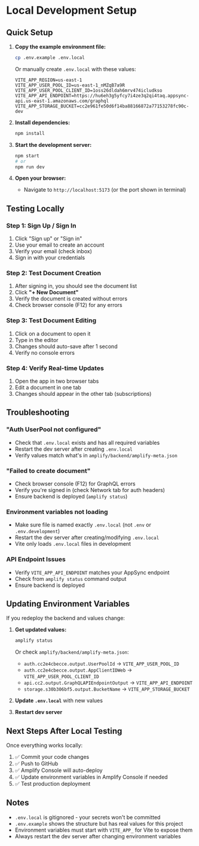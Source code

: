 # Local Development Setup

## Quick Setup

1. **Copy the example environment file:**
   ```bash
   cp .env.example .env.local
   ```

   Or manually create `.env.local` with these values:

   ```env
   VITE_APP_REGION=us-east-1
   VITE_APP_USER_POOL_ID=us-east-1_nMZqB7a9R
   VITE_APP_USER_POOL_CLIENT_ID=1oss26dldah6mrv474icludkso
   VITE_APP_API_ENDPOINT=https://hu6eh3g5yfcy7i4ze3q2qi4taq.appsync-api.us-east-1.amazonaws.com/graphql
   VITE_APP_STORAGE_BUCKET=cc2e961fe50d6f14ba88166872a77153278fc90c-dev
   ```

2. **Install dependencies:**
   ```bash
   npm install
   ```

3. **Start the development server:**
   ```bash
   npm start
   # or
   npm run dev
   ```

4. **Open your browser:**
   - Navigate to `http://localhost:5173` (or the port shown in terminal)

## Testing Locally

### Step 1: Sign Up / Sign In
1. Click "Sign up" or "Sign in"
2. Use your email to create an account
3. Verify your email (check inbox)
4. Sign in with your credentials

### Step 2: Test Document Creation
1. After signing in, you should see the document list
2. Click **"+ New Document"**
3. Verify the document is created without errors
4. Check browser console (F12) for any errors

### Step 3: Test Document Editing
1. Click on a document to open it
2. Type in the editor
3. Changes should auto-save after 1 second
4. Verify no console errors

### Step 4: Verify Real-time Updates
1. Open the app in two browser tabs
2. Edit a document in one tab
3. Changes should appear in the other tab (subscriptions)

## Troubleshooting

### "Auth UserPool not configured"
- Check that `.env.local` exists and has all required variables
- Restart the dev server after creating `.env.local`
- Verify values match what's in `amplify/backend/amplify-meta.json`

### "Failed to create document"
- Check browser console (F12) for GraphQL errors
- Verify you're signed in (check Network tab for auth headers)
- Ensure backend is deployed (`amplify status`)

### Environment variables not loading
- Make sure file is named exactly `.env.local` (not `.env` or `.env.development`)
- Restart the dev server after creating/modifying `.env.local`
- Vite only loads `.env.local` files in development

### API Endpoint Issues
- Verify `VITE_APP_API_ENDPOINT` matches your AppSync endpoint
- Check from `amplify status` command output
- Ensure backend is deployed

## Updating Environment Variables

If you redeploy the backend and values change:

1. **Get updated values:**
   ```bash
   amplify status
   ```
   
   Or check `amplify/backend/amplify-meta.json`:
   - `auth.cc2e4cbecce.output.UserPoolId` → `VITE_APP_USER_POOL_ID`
   - `auth.cc2e4cbecce.output.AppClientIDWeb` → `VITE_APP_USER_POOL_CLIENT_ID`
   - `api.cc2.output.GraphQLAPIEndpointOutput` → `VITE_APP_API_ENDPOINT`
   - `storage.s30b306bf5.output.BucketName` → `VITE_APP_STORAGE_BUCKET`

2. **Update `.env.local`** with new values

3. **Restart dev server**

## Next Steps After Local Testing

Once everything works locally:

1. ✅ Commit your code changes
2. ✅ Push to GitHub
3. ✅ Amplify Console will auto-deploy
4. ✅ Update environment variables in Amplify Console if needed
5. ✅ Test production deployment

## Notes

- `.env.local` is gitignored - your secrets won't be committed
- `.env.example` shows the structure but has real values for this project
- Environment variables must start with `VITE_APP_` for Vite to expose them
- Always restart the dev server after changing environment variables


